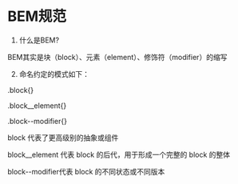 # BEM规范

1. 什么是BEM?

BEM其实是块（block）、元素（element）、修饰符（modifier）的缩写

2. 命名约定的模式如下：

.block{}

.block__element{}

.block--modifier{}

block 代表了更高级别的抽象或组件

block__element 代表 block 的后代，用于形成一个完整的 block 的整体

block--modifier代表 block 的不同状态或不同版本